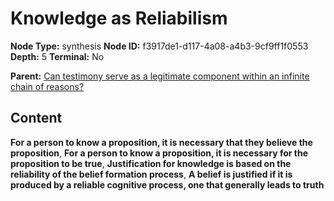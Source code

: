 # Knowledge as Reliabilism

**Node Type:** synthesis
**Node ID:** f3917de1-d117-4a08-a4b3-9cf9ff1f0553
**Depth:** 5
**Terminal:** No

**Parent:** [Can testimony serve as a legitimate component within an infinite chain of reasons?](can-testimony-serve-as-a-legitimate-component-within-an-infinite-chain-of-reasons-antithesis-cb594424-a395-4afc-acb9-4d57f4251d75.md)

## Content

**For a person to know a proposition, it is necessary that they believe the proposition**, **For a person to know a proposition, it is necessary for the proposition to be true**, **Justification for knowledge is based on the reliability of the belief formation process**, **A belief is justified if it is produced by a reliable cognitive process, one that generally leads to truth**
